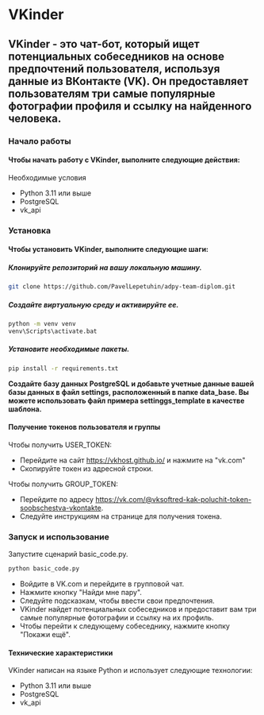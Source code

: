 # VKinder
## VKinder - это чат-бот, который ищет потенциальных собеседников на основе предпочтений пользователя, используя данные из ВКонтакте (VK). Он предоставляет пользователям три самые популярные фотографии профиля и ссылку на найденного человека.
### Начало работы
#### Чтобы начать работу с VKinder, выполните следующие действия:

Необходимые условия
 
- Python 3.11 или выше
- PostgreSQL
- vk_api
### Установка
#### Чтобы установить VKinder, выполните следующие шаги:

##### Клонируйте репозиторий на вашу локальную машину.

```bash
git clone https://github.com/PavelLepetuhin/adpy-team-diplom.git
```
#####  Создайте виртуальную среду и активируйте ее.

```bash
python -m venv venv
venv\Scripts\activate.bat
```
#####  Установите необходимые пакеты.

```bash
pip install -r requirements.txt

```
**Создайте базу данных PostgreSQL и добавьте учетные данные вашей базы данных в файл settings, расположенный в папке data_base. Вы можете использовать файл примера settinggs_template в качестве шаблона.**

####  Получение токенов пользователя и группы
Чтобы получить USER_TOKEN:

- Перейдите на сайт https://vkhost.github.io/ и нажмите на "vk.com"
- Скопируйте токен из адресной строки.

Чтобы получить GROUP_TOKEN:

- Перейдите по адресу https://vk.com/@vksoftred-kak-poluchit-token-soobschestva-vkontakte.
- Следуйте инструкциям на странице для получения токена.

### Запуск и использование
Запустите сценарий basic_code.py.

```bash
python basic_code.py

```
- Войдите в VK.com и перейдите в групповой чат.
- Нажмите кнопку "Найди мне пару".
- Следуйте подсказкам, чтобы ввести свои предпочтения.
- VKinder найдет потенциальных собеседников и предоставит вам три самые популярные фотографии и ссылку на их профиль.
- Чтобы перейти к следующему собеседнику, нажмите кнопку "Покажи ещё".

#### Технические характеристики

VKinder написан на языке Python и использует следующие технологии:

- Python 3.11 или выше
- PostgreSQL
- vk_api
